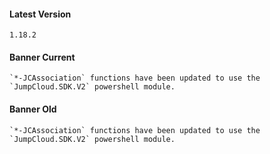 #### Latest Version

```
1.18.2
```

#### Banner Current

```
`*-JCAssociation` functions have been updated to use the `JumpCloud.SDK.V2` powershell module.
```

#### Banner Old

```
`*-JCAssociation` functions have been updated to use the `JumpCloud.SDK.V2` powershell module.
```
